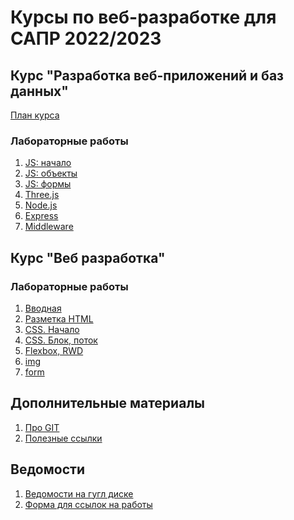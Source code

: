 # Курсы по веб-разработке для САПР 2022/2023

## Курс "Разработка веб-приложений и баз данных"

[План курса](material/plan-web-db.md)

### Лабораторные работы

1. [JS: начало](labs/lab21.md)
1. [JS: объекты](labs/lab22.md)
1. [JS: формы](labs/lab23.md)
1. [Three.js](labs/lab24.md)
1. [Node.js](labs/lab25.md)
1. [Express](labs/lab26.md)
1. [Middleware](labs/lab27.md)

## Курс "Веб разработка"

### Лабораторные работы

1. [Вводная](labs/intro.md)
1. [Разметка HTML](labs/lab1.md)
1. [CSS. Начало](labs/lab2.md)
1. [CSS. Блок, поток](labs/lab3.md)
1. [Flexbox, RWD](labs/lab4.md)
1. [img](labs/lab5.md)
1. [form](labs/lab6.md)

## Дополнительные материалы

1. [Про GIT](material/git.md)
1. [Полезные ссылки](material/links.md)

## Ведомости

1. [Ведомости на гугл диске][def]
1. [Форма для ссылок на работы](https://forms.gle/4BjG9hQj1h3J9wuh8)

[def]: https://drive.google.com/drive/folders/1VNtI0n9q_ZMMyy5d9DdU04RAndX9rDle?usp=sharing
